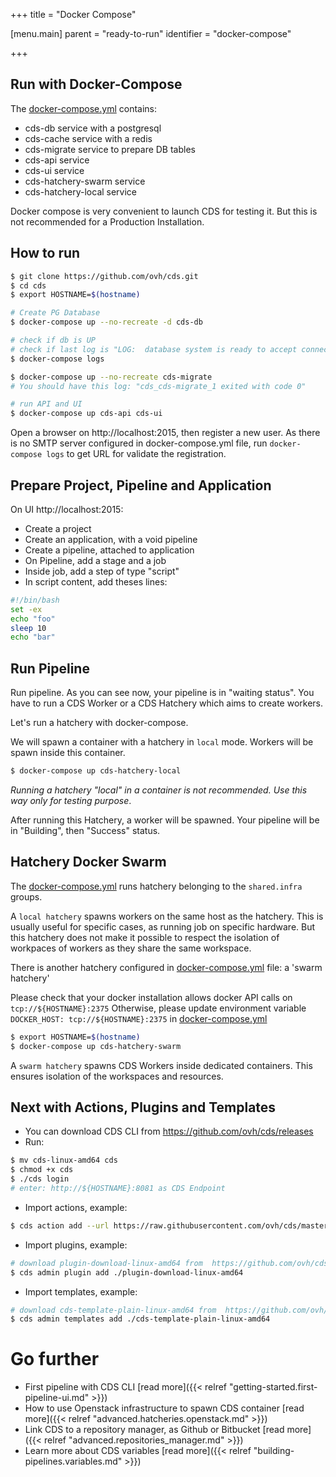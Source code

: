+++
title = "Docker Compose"

[menu.main]
parent = "ready-to-run"
identifier = "docker-compose"

+++

## Run with Docker-Compose

The [docker-compose.yml](https://github.com/ovh/cds/blob/master/docker-compose.yml) contains:

- cds-db service with a postgresql
- cds-cache service with a redis
- cds-migrate service to prepare DB tables
- cds-api service
- cds-ui service
- cds-hatchery-swarm service
- cds-hatchery-local service

Docker compose is very convenient to launch CDS for testing it. But this is not recommended for a Production Installation.

## How to run

```bash
$ git clone https://github.com/ovh/cds.git
$ cd cds
$ export HOSTNAME=$(hostname)

# Create PG Database
$ docker-compose up --no-recreate -d cds-db

# check if db is UP
# check if last log is "LOG:  database system is ready to accept connections"
$ docker-compose logs

$ docker-compose up --no-recreate cds-migrate
# You should have this log: "cds_cds-migrate_1 exited with code 0"

# run API and UI
$ docker-compose up cds-api cds-ui

```

Open a browser on http://localhost:2015, then register a new user.
As there is no SMTP server configured in docker-compose.yml file,
run `docker-compose logs` to get URL for validate the registration.

## Prepare Project, Pipeline and Application

On UI http://localhost:2015:

- Create a project
- Create an application, with a void pipeline
- Create a pipeline, attached to application
- On Pipeline, add a stage and a job
- Inside job, add a step of type "script"
- In script content, add theses lines:

```bash
#!/bin/bash
set -ex
echo "foo"
sleep 10
echo "bar"
```

## Run Pipeline

Run pipeline. As you can see now, your pipeline is in "waiting status". You have
to run a CDS Worker or a CDS Hatchery which aims to create workers.

Let's run a hatchery with docker-compose.

We will spawn a container with a hatchery in `local` mode. Workers will be spawn inside this container.

```bash
$ docker-compose up cds-hatchery-local
```

*Running a hatchery "local" in a container is not recommended. Use this way only for testing purpose*.

After running this Hatchery, a worker will be spawned. Your pipeline will be in "Building", then "Success" status.

## Hatchery Docker Swarm

The [docker-compose.yml](https://github.com/ovh/cds/blob/master/docker-compose.yml) runs hatchery belonging to the `shared.infra` groups.

A `local hatchery` spawns workers on the same host as the hatchery. This is usually useful for specific cases, as
running job on specific hardware.
But this hatchery does not make it possible to respect the isolation of workpaces
of workers as they share the same workspace.

There is another hatchery configured in [docker-compose.yml](https://github.com/ovh/cds/blob/master/docker-compose.yml) file: a 'swarm hatchery'

Please check that your docker installation allows docker API calls on `tcp://${HOSTNAME}:2375`
Otherwise, please update environment variable `DOCKER_HOST: tcp://${HOSTNAME}:2375` in
[docker-compose.yml](https://github.com/ovh/cds/blob/master/docker-compose.yml)

```bash
$ export HOSTNAME=$(hostname)
$ docker-compose up cds-hatchery-swarm
```

A `swarm hatchery` spawns CDS Workers inside dedicated containers.
This ensures isolation of the workspaces and resources.

## Next with Actions, Plugins and Templates

- You can download CDS CLI from https://github.com/ovh/cds/releases
- Run:
```bash
$ mv cds-linux-amd64 cds
$ chmod +x cds
$ ./cds login
# enter: http://${HOSTNAME}:8081 as CDS Endpoint
```

- Import actions, example:
```bash
$ cds action add --url https://raw.githubusercontent.com/ovh/cds/master/contrib/actions/cds-docker-package.hcl
```

- Import plugins, example:
```bash
# download plugin-download-linux-amd64 from  https://github.com/ovh/cds/releases
$ cds admin plugin add ./plugin-download-linux-amd64
```

- Import templates, example:
```bash
# download cds-template-plain-linux-amd64 from  https://github.com/ovh/cds/releases
$ cds admin templates add ./cds-template-plain-linux-amd64
```

# Go further

- First pipeline with CDS CLI [read more]({{< relref "getting-started.first-pipeline-ui.md" >}})
- How to use Openstack infrastructure to spawn CDS container [read more]({{< relref "advanced.hatcheries.openstack.md" >}})
- Link CDS to a repository manager, as Github or Bitbucket [read more]({{< relref "advanced.repositories_manager.md" >}})
- Learn more about CDS variables [read more]({{< relref "building-pipelines.variables.md" >}})
